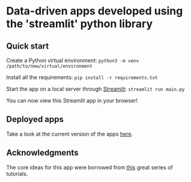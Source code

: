 # Data-driven apps developed using the 'streamlit' python library

## Quick start

Create a Python virtual environment:
`python3 -m venv /path/to/new/virtual/environment`

Install all the requirements:
`pip install -r requirements.txt`

Start the app on a local server through [Streamlit](https://streamlit.io):
`streamlit run main.py`

You can now view this Streamlit app in your browser!

## Deployed apps

Take a look at the current version of the apps [here](https://share.streamlit.io/lmiguelgato/streamlit-demos/main/main.py).

## Acknowledgments

The core ideas for this app were borrowed from [this](https://youtu.be/ZZ4B0QUHuNc) great series of tutorials.
